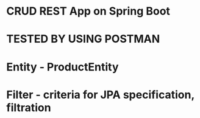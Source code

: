 # CRUD REST App on Spring Boot
# TESTED BY USING POSTMAN
# Entity - ProductEntity
# Filter - criteria for JPA specification, filtration
